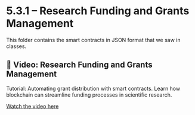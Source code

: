 # 5.3.1 – Research Funding and Grants Management

This folder contains the smart contracts in JSON format that we saw in classes.

## 🎥 Video: Research Funding and Grants Management

Tutorial: Automating grant distribution with smart contracts. Learn how blockchain can streamline funding processes in scientific research.

[Watch the video here](https://desciquark.com/v/funding)
